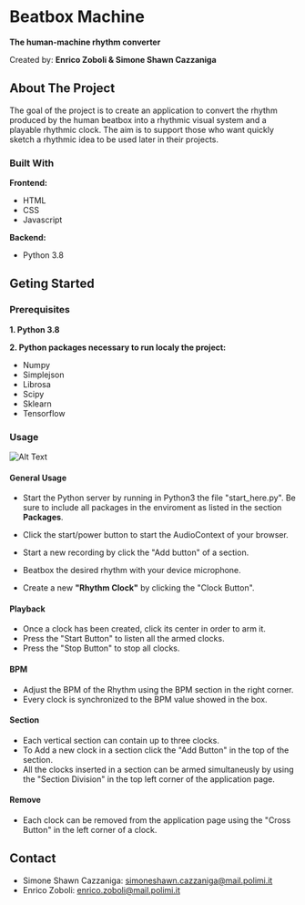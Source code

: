 # Beatbox Machine

**The human-machine rhythm converter**

Created by:
**Enrico Zoboli & Simone Shawn Cazzaniga**


## About The Project

The goal of the project is to create an application to convert the rhythm produced by the human beatbox into a rhythmic visual system and a playable rhythmic clock. The aim is to support those who want quickly sketch a rhythmic idea to be used later in their projects.

### Built With

**Frontend:**

* HTML
* CSS
* Javascript

**Backend:**

* Python 3.8

## Geting Started

### Prerequisites

**1. Python 3.8**

**2. Python packages necessary to run localy the project:**

* Numpy
* Simplejson
* Librosa
* Scipy
* Sklearn
* Tensorflow

### Usage

![Alt Text](Beatbox_gif.gif)

#### General Usage

* Start the Python server by running in Python3 the file "start_here.py". Be sure to include all packages in the enviroment as listed in the section **Packages**.

* Click the start/power button to start the AudioContext of your browser.

* Start a new recording by click the "Add button" of a section.

* Beatbox the desired rhythm with your device microphone.

* Create a new **"Rhythm Clock"** by clicking the "Clock Button".


#### Playback

* Once a clock has been created, click its center in order to arm it.
* Press the "Start Button" to listen all the armed clocks.
* Press the "Stop Button" to stop all clocks.

#### BPM

* Adjust the BPM of the Rhythm using the BPM section in the right corner.
* Every clock is synchronized to the BPM value showed in the box.

#### Section

* Each vertical section can contain up to three clocks. 
* To Add a new clock in a section click the "Add Button" in the top of the section.
* All the clocks inserted in a section can be armed simultaneusly by using the "Section Division" in the top left corner of the application page.

#### Remove

* Each clock can be removed from the application page using the "Cross Button" in the left corner of a clock.

## Contact

* Simone Shawn Cazzaniga: simoneshawn.cazzaniga@mail.polimi.it
* Enrico Zoboli: enrico.zoboli@mail.polimi.it

